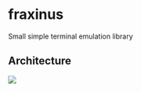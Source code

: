 # fraxinus

Small simple terminal emulation library

## Architecture

![](https://mq32.de/public/b8f9bf2cb64eb7eb7bc5358f460fd1e3a02609ee.png)
